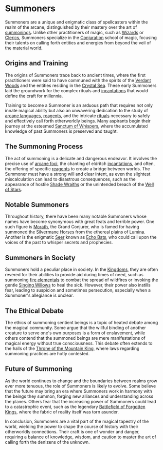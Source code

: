 # Summoners

Summoners are a unique and enigmatic class of spellcasters within the realm of the arcane, distinguished by their mastery over the art of [summonings](summonings.md). Unlike other practitioners of magic, such as [Wizards](Wizards.md) or [Clerics](Clerics.md), Summoners specialize in the [Conjuration](Conjuration.md) school of magic, focusing their talents on calling forth entities and energies from beyond the veil of the material world.

## Origins and Training

The origins of Summoners trace back to ancient times, where the first practitioners were said to have communed with the spirits of the [Verdant Woods](Verdant%20Woods.md) and the entities residing in the [Crystal Sea](Crystal%20Sea.md). These early Summoners laid the groundwork for the complex rituals and [incantations](incantations.md) that would define the craft for millennia.

Training to become a Summoner is an arduous path that requires not only innate magical ability but also an unwavering dedication to the study of [arcane languages](arcane%20languages.md), [reagents](reagents.md), and the intricate [rituals](rituals.md) necessary to safely and effectively call forth otherworldly beings. Many aspirants begin their journey at the esteemed [Sanctum of Whispers](Sanctum%20of%20Whispers.md), where the accumulated knowledge of past Summoners is preserved and taught.

## The Summoning Process

The act of summoning is a delicate and dangerous endeavor. It involves the precise use of [arcane foci](arcane%20foci.md), the chanting of eldritch [incantations](incantations.md), and often, the offering of specific [reagents](reagents.md) to create a bridge between worlds. The Summoner must have a strong will and clear intent, as even the slightest miscalculation can lead to disastrous consequences, such as the appearance of hostile [Shade Wraiths](Shade%20Wraiths.md) or the unintended breach of the [Well of Stars](Well%20of%20Stars.md).

## Notable Summoners

Throughout history, there have been many notable Summoners whose names have become synonymous with great feats and terrible power. One such figure is [Morath](Morath.md), the Grand Conjurer, who is famed for having summoned the [Silvermane Horses](Silvermane%20Horses.md) from the ethereal plains of [Lumina](Lumina.md). Another is the enigmatic [Seer](Seer.md) known as [Echo Bats](Echo%20Bats.md), who could call upon the voices of the past to whisper secrets and prophecies.

## Summoners in Society

Summoners hold a peculiar place in society. In the [Kingdoms](Kingdoms.md), they are often revered for their abilities to provide aid during times of need, such as summoning [fire elementals](fire%20elementals.md) to combat the spread of wildfires or invoking the gentle [Singing Willows](Singing%20Willows.md) to heal the sick. However, their power also instills fear, leading to suspicion and sometimes persecution, especially when a Summoner's allegiance is unclear.

## The Ethical Debate

The ethics of summoning sentient beings is a topic of heated debate among the magical community. Some argue that the willful binding of another creature to serve one's own purposes is a form of enslavement, while others contend that the summoned beings are mere manifestations of magical energy without true consciousness. This debate often extends to the halls of the [Throne of the Mountain King](Throne%20of%20the%20Mountain%20King.md), where laws regarding summoning practices are hotly contested.

## Future of Summoning

As the world continues to change and the boundaries between realms grow ever more tenuous, the role of Summoners is likely to evolve. Some believe that the future may bring an era where Summoners work in harmony with the beings they summon, forging new alliances and understanding across the planes. Others fear that the increasing power of Summoners could lead to a catastrophic event, such as the legendary [Battlefield of Forgotten Kings](Battlefield%20of%20Forgotten%20Kings.md), where the fabric of reality itself was torn asunder.

In conclusion, Summoners are a vital part of the magical tapestry of the world, wielding the power to shape the course of history with their otherworldly connections. Their craft is one of wonder and danger, requiring a balance of knowledge, wisdom, and caution to master the art of calling forth the denizens of the unknown.